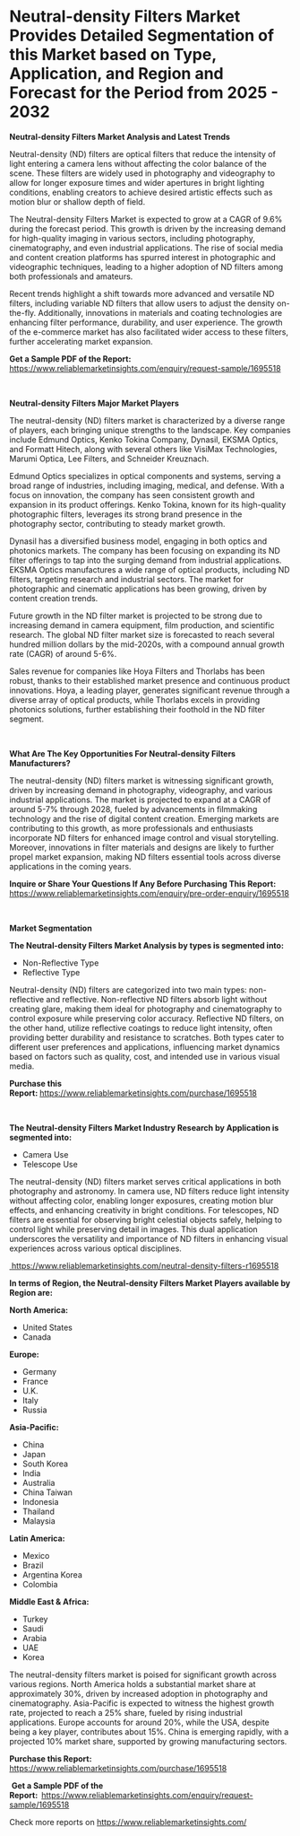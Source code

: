 <p><h1>Neutral-density Filters Market Provides Detailed Segmentation of this Market based on Type, Application, and Region and Forecast for the Period from 2025 - 2032</h1></p><p><strong>Neutral-density Filters Market Analysis and Latest Trends</strong></p>
<p><p>Neutral-density (ND) filters are optical filters that reduce the intensity of light entering a camera lens without affecting the color balance of the scene. These filters are widely used in photography and videography to allow for longer exposure times and wider apertures in bright lighting conditions, enabling creators to achieve desired artistic effects such as motion blur or shallow depth of field. </p><p>The Neutral-density Filters Market is expected to grow at a CAGR of 9.6% during the forecast period. This growth is driven by the increasing demand for high-quality imaging in various sectors, including photography, cinematography, and even industrial applications. The rise of social media and content creation platforms has spurred interest in photographic and videographic techniques, leading to a higher adoption of ND filters among both professionals and amateurs.</p><p>Recent trends highlight a shift towards more advanced and versatile ND filters, including variable ND filters that allow users to adjust the density on-the-fly. Additionally, innovations in materials and coating technologies are enhancing filter performance, durability, and user experience. The growth of the e-commerce market has also facilitated wider access to these filters, further accelerating market expansion.</p></p>
<p><strong>Get a Sample PDF of the Report:&nbsp;</strong> <a href="https://www.reliablemarketinsights.com/enquiry/request-sample/1695518?utm_campaign=3560&utm_medium=2&utm_source=Github&utm_content=ia&utm_term=27032025&utm_id=neutral-density-filters">https://www.reliablemarketinsights.com/enquiry/request-sample/1695518</a></p>
<p>&nbsp;</p>
<p><strong>Neutral-density Filters Major Market Players</strong></p>
<p><p>The neutral-density (ND) filters market is characterized by a diverse range of players, each bringing unique strengths to the landscape. Key companies include Edmund Optics, Kenko Tokina Company, Dynasil, EKSMA Optics, and Formatt Hitech, along with several others like VisiMax Technologies, Marumi Optica, Lee Filters, and Schneider Kreuznach. </p><p>Edmund Optics specializes in optical components and systems, serving a broad range of industries, including imaging, medical, and defense. With a focus on innovation, the company has seen consistent growth and expansion in its product offerings. Kenko Tokina, known for its high-quality photographic filters, leverages its strong brand presence in the photography sector, contributing to steady market growth.</p><p>Dynasil has a diversified business model, engaging in both optics and photonics markets. The company has been focusing on expanding its ND filter offerings to tap into the surging demand from industrial applications. EKSMA Optics manufactures a wide range of optical products, including ND filters, targeting research and industrial sectors. The market for photographic and cinematic applications has been growing, driven by content creation trends.</p><p>Future growth in the ND filter market is projected to be strong due to increasing demand in camera equipment, film production, and scientific research. The global ND filter market size is forecasted to reach several hundred million dollars by the mid-2020s, with a compound annual growth rate (CAGR) of around 5-6%.</p><p>Sales revenue for companies like Hoya Filters and Thorlabs has been robust, thanks to their established market presence and continuous product innovations. Hoya, a leading player, generates significant revenue through a diverse array of optical products, while Thorlabs excels in providing photonics solutions, further establishing their foothold in the ND filter segment.</p></p>
<p>&nbsp;</p>
<p><strong>What Are The Key Opportunities For Neutral-density Filters Manufacturers?</strong></p>
<p><p>The neutral-density (ND) filters market is witnessing significant growth, driven by increasing demand in photography, videography, and various industrial applications. The market is projected to expand at a CAGR of around 5-7% through 2028, fueled by advancements in filmmaking technology and the rise of digital content creation. Emerging markets are contributing to this growth, as more professionals and enthusiasts incorporate ND filters for enhanced image control and visual storytelling. Moreover, innovations in filter materials and designs are likely to further propel market expansion, making ND filters essential tools across diverse applications in the coming years.</p></p>
<p><strong>Inquire or Share Your Questions If Any Before Purchasing This Report:</strong> <a href="https://www.reliablemarketinsights.com/enquiry/pre-order-enquiry/1695518?utm_campaign=3560&utm_medium=2&utm_source=Github&utm_content=ia&utm_term=27032025&utm_id=neutral-density-filters">https://www.reliablemarketinsights.com/enquiry/pre-order-enquiry/1695518</a></p>
<p>&nbsp;</p>
<p><strong>Market Segmentation</strong></p>
<p><strong>The Neutral-density Filters Market Analysis by types is segmented into:</strong></p>
<p><ul><li>Non-Reflective Type</li><li>Reflective Type</li></ul></p>
<p><p>Neutral-density (ND) filters are categorized into two main types: non-reflective and reflective. Non-reflective ND filters absorb light without creating glare, making them ideal for photography and cinematography to control exposure while preserving color accuracy. Reflective ND filters, on the other hand, utilize reflective coatings to reduce light intensity, often providing better durability and resistance to scratches. Both types cater to different user preferences and applications, influencing market dynamics based on factors such as quality, cost, and intended use in various visual media.</p></p>
<p><strong>Purchase this Report:&nbsp;</strong><a href="https://www.reliablemarketinsights.com/purchase/1695518?utm_campaign=3560&utm_medium=2&utm_source=Github&utm_content=ia&utm_term=27032025&utm_id=neutral-density-filters">https://www.reliablemarketinsights.com/purchase/1695518</a></p>
<p>&nbsp;</p>
<p><strong>The Neutral-density Filters Market Industry Research by Application is segmented into:</strong></p>
<p><ul><li>Camera Use</li><li>Telescope Use</li></ul></p>
<p><p>The neutral-density (ND) filters market serves critical applications in both photography and astronomy. In camera use, ND filters reduce light intensity without affecting color, enabling longer exposures, creating motion blur effects, and enhancing creativity in bright conditions. For telescopes, ND filters are essential for observing bright celestial objects safely, helping to control light while preserving detail in images. This dual application underscores the versatility and importance of ND filters in enhancing visual experiences across various optical disciplines.</p></p>
<p><a href="https://www.reliablemarketinsights.com/neutral-density-filters-r1695518?utm_campaign=3560&utm_medium=2&utm_source=Github&utm_content=ia&utm_term=27032025&utm_id=neutral-density-filters">&nbsp;https://www.reliablemarketinsights.com/neutral-density-filters-r1695518</a></p>
<p><strong>In terms of Region, the Neutral-density Filters Market Players available by Region are:</strong></p>
<p>
    <p> <strong> North America: </strong>
        <ul>
            <li>United States</li>
            <li>Canada</li>
        </ul>
        </p> 
    <p> <strong> Europe: </strong>
        <ul>
            <li>Germany</li>
            <li>France</li>
            <li>U.K.</li>
            <li>Italy</li>
            <li>Russia</li>
        </ul>
        </p> 
    <p> <strong> Asia-Pacific: </strong>
        <ul>
            <li>China</li>
            <li>Japan</li>
            <li>South Korea</li>
            <li>India</li>
            <li>Australia</li>
            <li>China Taiwan</li>
            <li>Indonesia</li>
            <li>Thailand</li>
            <li>Malaysia</li>
        </ul>
        </p> 
    <p> <strong> Latin America: </strong>
        <ul>
            <li>Mexico</li>
            <li>Brazil</li>
            <li>Argentina Korea</li>
            <li>Colombia</li>
        </ul>
        </p> 
    <p> <strong> Middle East & Africa: </strong>
        <ul>
            <li>Turkey</li>
            <li>Saudi</li>
            <li>Arabia</li>
            <li>UAE</li>
            <li>Korea</li>
        </ul>
    </p>
    </p>
<p><p>The neutral-density filters market is poised for significant growth across various regions. North America holds a substantial market share at approximately 30%, driven by increased adoption in photography and cinematography. Asia-Pacific is expected to witness the highest growth rate, projected to reach a 25% share, fueled by rising industrial applications. Europe accounts for around 20%, while the USA, despite being a key player, contributes about 15%. China is emerging rapidly, with a projected 10% market share, supported by growing manufacturing sectors.</p></p>
<p><strong>Purchase this Report: </strong><a href="https://www.reliablemarketinsights.com/purchase/1695518?utm_campaign=3560&utm_medium=2&utm_source=Github&utm_content=ia&utm_term=27032025&utm_id=neutral-density-filters">https://www.reliablemarketinsights.com/purchase/1695518</a></p>
<p>&nbsp;<strong>Get a Sample PDF of the Report:&nbsp;&nbsp;</strong><a href="https://www.reliablemarketinsights.com/enquiry/request-sample/1695518?utm_campaign=3560&utm_medium=2&utm_source=Github&utm_content=ia&utm_term=27032025&utm_id=neutral-density-filters">https://www.reliablemarketinsights.com/enquiry/request-sample/1695518</a></p>
<p><strong></strong></p>
<p>Check more reports on <a href="https://www.reliablemarketinsights.com/?utm_campaign=3560&utm_medium=2&utm_source=Github&utm_content=ia&utm_term=27032025&utm_id=neutral-density-filters">https://www.reliablemarketinsights.com/</a></p>